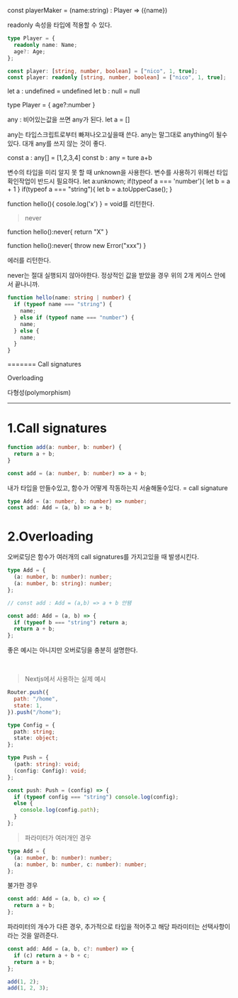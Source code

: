 const playerMaker = (name:string) : Player => ({name})

readonly 속성을 타입에 적용할 수 있다.

```ts
type Player = {
  readonly name: Name;
  age?: Age;
};

const player: [string, number, boolean] = ["nico", 1, true];
const player: readonly [string, number, boolean] = ["nico", 1, true];
```

let a : undefined = undefined
let b : null = null

type Player = {
age?:number
}

any :
비어있는값을 쓰면 any가 된다.
let a = []

any는 타입스크립트로부터 빠져나오고싶을때 쓴다.
any는 말그대로 anything이 될수 있다.
대개 any를 쓰지 않는 것이 좋다.

const a : any[] = [1,2,3,4]
const b : any = ture
a+b

변수의 타입을 미리 알지 못 할 때 unknown을 사용한다.
변수를 사용하기 위해선 타입확인작업이 반드시 필요하다.
let a:unknown;
if(typeof a === 'number'){
let b = a + 1
}
if(typeof a === "string"){
let b = a.toUpperCase();
}

function hello(){
cosole.log('x')
}
= void를 리턴한다.

>never

function hello():never{
return "X"
}

function hello():never{
throw new Error("xxx")
}

에러를 리턴한다.

never는 절대 실행되지 않아야한다.
정상적인 값을 받았을 경우 위의 2개 케이스 안에서 끝나니까.

```ts
function hello(name: string | number) {
  if (typeof name === "string") {
    name;
  } else if (typeof name === "number") {
    name;
  } else {
    name;
  }
}
```

=======
Call signatures

Overloading

다형성(polymorphism)

---

# 1.Call signatures

```ts
function add(a: number, b: number) {
  return a + b;
}
```

```ts
const add = (a: number, b: number) => a + b;
```

내가 타입을 만들수있고, 함수가 어떻게 작동하는지 서술해둘수있다. = call signature

```ts
type Add = (a: number, b: number) => number;
const add: Add = (a, b) => a + b;
```

# 2.Overloading

오버로딩은 함수가 여러개의 call signatures를 가지고있을 때 발생시킨다.

```ts
type Add = {
  (a: number, b: number): number;
  (a: number, b: string): number;
};

// const add : Add = (a,b) => a + b 안됌
```

```ts
const add: Add = (a, b) => {
  if (typeof b === "string") return a;
  return a + b;
};
```

좋은 예시는 아니지만 오버로딩을 충분히 설명한다.

<br>

> Nextjs에서 사용하는 실제 예시

```js
Router.push({
  path: "/home",
  state: 1,
}).push("/home");
```

```ts
type Config = {
  path: string;
  state: object;
};

type Push = {
  (path: string): void;
  (config: Config): void;
};

const push: Push = (config) => {
  if (typeof config === "string") console.log(config);
  else {
    console.log(config.path);
  }
};
```

> 파라미터가 여러개인 경우

```ts
type Add = {
  (a: number, b: number): number;
  (a: number, b: number, c: number): number;
};
```

불가한 경우

```ts
const add: Add = (a, b, c) => {
  return a + b;
};
```

파라미터의 개수가 다른 경우, 추가적으로 타입을 적어주고
해당 파라미터는 선택사항이라는 것을 알려준다.

```ts
const add: Add = (a, b, c?: number) => {
  if (c) return a + b + c;
  return a + b;
};

add(1, 2);
add(1, 2, 3);
```

